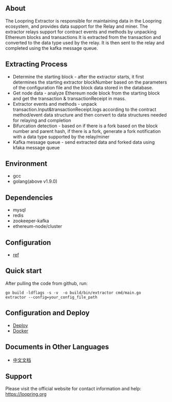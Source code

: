 ## About
The Loopring Extractor is responsible for maintaining data in the Loopring ecosystem, and provides data support for the Relay and miner.
The extractor relays support for contract events and methods by unpacking Ethereum blocks and transactions
It is extracted from the transaction and converted to the data type used by the relay. It is then sent to the relay and completed using the kafka message queue.

## Extracting Process
* Determine the starting block - after the extractor starts, it first determines the starting extractor blockNumber based on the parameters of the configuration file and the block data stored in the database.
* Get node data - analyze Ethereum node block from the starting block and get the transaction & transactionReceipt in mass.
* Extractor events and methods - unpack transaction.Input&transactionReceipt.logs according to the contract method/event data structure and then convert to data structures needed for relaying and completion
* Bifurcation detection - based on if there is a fork based on the block number and parent hash, if there is a fork, generate a fork notification with a data type supported by the relay/miner
* Kafka message queue - send extracted data and forked data using kfaka message queue

## Environment

* gcc
* golang(above v1.9.0)

## Dependencies

* mysql
* redis
* zookeeper-kafka
* ethereum-node/cluster

## Configuration

- [ref](https://github.com/Loopring/relay-cluster/wiki/%E9%83%A8%E7%BD%B2extractor#%E9%83%A8%E7%BD%B2%E9%85%8D%E7%BD%AE%E6%96%87%E4%BB%B6)

## Quick start
After pulling the code from github, run:
```
go build -ldflags -s -v  -o build/bin/extractor cmd/main.go
extractor --config=your_config_file_path
```

## Configuration and Deploy
- [Deploy](https://github.com/Loopring/relay-cluster/wiki/%E9%83%A8%E7%BD%B2extractor)
- [Docker](docker_english)

## Documents in Other Languages
- [中文文档](chinese)

## Support
Please visit the official website for contact information and help: https://loopring.org
